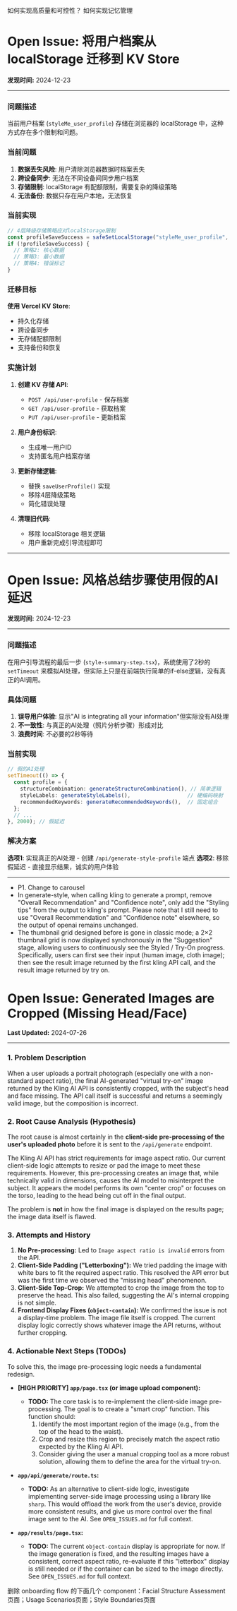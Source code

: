 如何实现高质量和可控性？
如何实现记忆管理

# Open Issue: 将用户档案从 localStorage 迁移到 KV Store

**发现时间:** 2024-12-23

---

### 问题描述

当前用户档案 (`styleMe_user_profile`) 存储在浏览器的 localStorage 中，这种方式存在多个限制和问题。

### 当前问题

1. **数据丢失风险**: 用户清除浏览器数据时档案丢失
2. **跨设备同步**: 无法在不同设备间同步用户档案
3. **存储限制**: localStorage 有配额限制，需要复杂的降级策略
4. **无法备份**: 数据只存在用户本地，无法恢复

### 当前实现

```typescript
// 4层降级存储策略应对localStorage限制
const profileSaveSuccess = safeSetLocalStorage("styleMe_user_profile", profileJson);
if (!profileSaveSuccess) {
  // 策略2: 核心数据
  // 策略3: 最小数据
  // 策略4: 错误标记
}
```

### 迁移目标

**使用 Vercel KV Store**:

- 持久化存储
- 跨设备同步
- 无存储配额限制
- 支持备份和恢复

### 实施计划

1. **创建 KV 存储 API**:
   - `POST /api/user-profile` - 保存档案
   - `GET /api/user-profile` - 获取档案
   - `PUT /api/user-profile` - 更新档案

2. **用户身份标识**:
   - 生成唯一用户ID
   - 支持匿名用户档案存储

3. **更新存储逻辑**:
   - 替换 `saveUserProfile()` 实现
   - 移除4层降级策略
   - 简化错误处理

4. **清理旧代码**:
   - 移除 localStorage 相关逻辑
   - 用户重新完成引导流程即可

---

# Open Issue: 风格总结步骤使用假的AI延迟

**发现时间:** 2024-12-23

---

### 问题描述

在用户引导流程的最后一步 (`style-summary-step.tsx`)，系统使用了2秒的 `setTimeout` 来模拟AI处理，但实际上只是在前端执行简单的if-else逻辑，没有真正的AI调用。

### 具体问题

1. **误导用户体验**: 显示"AI is integrating all your information"但实际没有AI处理
2. **不一致性**: 与真正的AI处理（照片分析步骤）形成对比
3. **浪费时间**: 不必要的2秒等待

### 当前实现

```typescript
// 假的AI处理
setTimeout(() => {
  const profile = {
    structureCombination: generateStructureCombination(), // 简单逻辑
    styleLabels: generateStyleLabels(),                  // 硬编码映射
    recommendedKeywords: generateRecommendedKeywords(),  // 固定组合
  };
  // ...
}, 2000); // 假延迟
```

### 解决方案

**选项1**: 实现真正的AI处理 - 创建 `/api/generate-style-profile` 端点
**选项2**: 移除假延迟 - 直接显示结果，诚实的用户体验

---

- P1. Change to carousel
- In generate-style, when calling kling to generate a prompt, remove "Overall Recommendation" and "Confidence note", only add the "Styling tips" from the output to kling's prompt. Please note that I still need to use "Overall Recommendation" and "Confidence note" elsewhere, so the output of openai remains unchanged.
- The thumbnail grid designed before is gone in classic mode; a 2×2 thumbnail grid is now displayed synchronously in the "Suggestion" stage, allowing users to continuously see the Styled / Try-On progress. Specifically, users can first see their input (human image, cloth image); then see the result image returned by the first kling API call, and the result image returned by try on.

# Open Issue: Generated Images are Cropped (Missing Head/Face)

**Last Updated:** 2024-07-26

---

### 1. Problem Description

When a user uploads a portrait photograph (especially one with a non-standard aspect ratio), the final AI-generated "virtual try-on" image returned by the Kling AI API is consistently cropped, with the subject's head and face missing. The API call itself is successful and returns a seemingly valid image, but the composition is incorrect.

### 2. Root Cause Analysis (Hypothesis)

The root cause is almost certainly in the **client-side pre-processing of the user's uploaded photo** before it is sent to the `/api/generate` endpoint.

The Kling AI API has strict requirements for image aspect ratio. Our current client-side logic attempts to resize or pad the image to meet these requirements. However, this pre-processing creates an image that, while technically valid in dimensions, causes the AI model to misinterpret the subject. It appears the model performs its own "center crop" or focuses on the torso, leading to the head being cut off in the final output.

The problem is **not** in how the final image is displayed on the results page; the image data itself is flawed.

### 3. Attempts and History

1. **No Pre-processing:** Led to `Image aspect ratio is invalid` errors from the API.
2. **Client-Side Padding ("Letterboxing"):** We tried padding the image with white bars to fit the required aspect ratio. This resolved the API error but was the first time we observed the "missing head" phenomenon.
3. **Client-Side Top-Crop:** We attempted to crop the image from the top to preserve the head. This also failed, suggesting the AI's internal cropping is not simple.
4. **Frontend Display Fixes (`object-contain`):** We confirmed the issue is not a display-time problem. The image file itself is cropped. The current display logic correctly shows whatever image the API returns, without further cropping.

### 4. Actionable Next Steps (TODOs)

To solve this, the image pre-processing logic needs a fundamental redesign.

- **[HIGH PRIORITY] `app/page.tsx` (or image upload component):**

  - **TODO:** The core task is to re-implement the client-side image pre-processing. The goal is to create a "smart crop" function. This function should:
    1. Identify the most important region of the image (e.g., from the top of the head to the waist).
    2. Crop and resize this region to precisely match the aspect ratio expected by the Kling AI API.
    3. Consider giving the user a manual cropping tool as a more robust solution, allowing them to define the area for the virtual try-on.

- **`app/api/generate/route.ts`:**

  - **TODO:** As an alternative to client-side logic, investigate implementing server-side image processing using a library like `sharp`. This would offload the work from the user's device, provide more consistent results, and give us more control over the final image sent to the AI. See `OPEN_ISSUES.md` for full context.

- **`app/results/page.tsx`:**
  - **TODO:** The current `object-contain` display is appropriate for now. If the image generation is fixed, and the resulting images have a consistent, correct aspect ratio, re-evaluate if this "letterbox" display is still needed or if the container can be sized to the image directly. See `OPEN_ISSUES.md` for full context.

删除 onboarding flow 的下面几个 component：Facial Structure Assessment页面；Usage Scenarios页面；Style Boundaries页面
